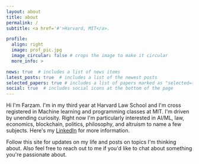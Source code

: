```yaml
---
layout: about
title: about
permalink: /
subtitle: <a href='#'>Harvard, MIT</a>.

profile:
  align: right
  image: prof_pic.jpg
  image_circular: false # crops the image to make it circular
  more_info: >

news: true  # includes a list of news items
latest_posts: true  # includes a list of the newest posts
selected_papers: true # includes a list of papers marked as "selected={true}"
social: true  # includes social icons at the bottom of the page
---
```


Hi I'm Farzam. I'm in my third year at Harvard Law School and I'm cross registered in Machine learning and programming classes at MIT. I'm driven by unending curiosity. Right now I'm particularly interested in AI/ML, law, economics, blockchain, politics, philosophy, and altruism to name a few subjects. Here's my [LinkedIn](https://www.linkedin.com/in/farzamkarimi) for more information.

Follow this site for updates on my life and posts on topics I'm thinking about. Also feel free to reach out to me if you'd like to chat about something you're passionate about. 

